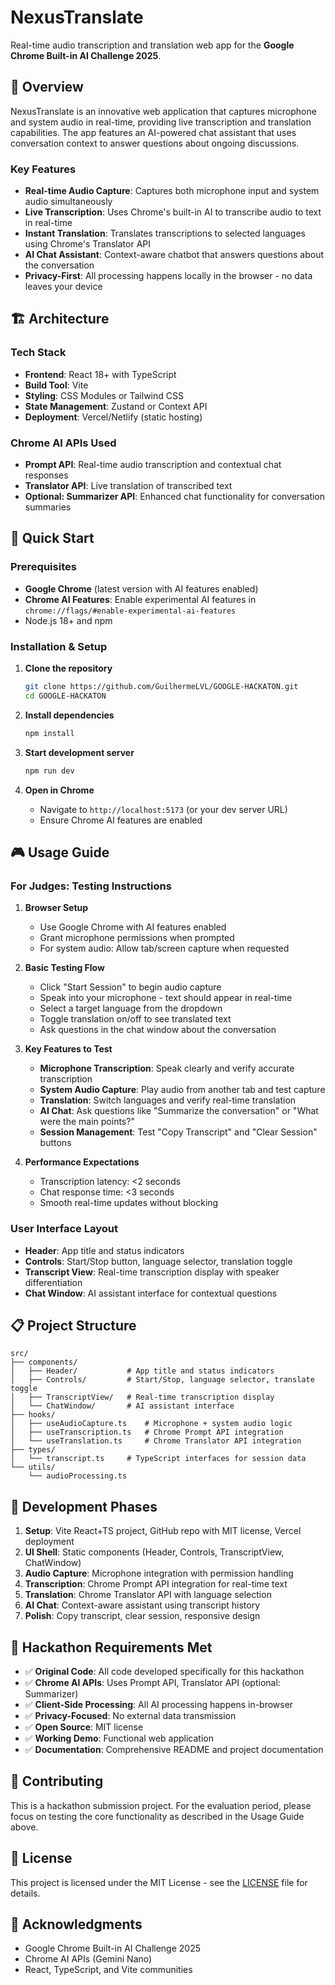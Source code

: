 # NexusTranslate

Real-time audio transcription and translation web app for the **Google Chrome Built-in AI Challenge 2025**.

## 🎯 Overview

NexusTranslate is an innovative web application that captures microphone and system audio in real-time, providing live transcription and translation capabilities. The app features an AI-powered chat assistant that uses conversation context to answer questions about ongoing discussions.

### Key Features
- **Real-time Audio Capture**: Captures both microphone input and system audio simultaneously
- **Live Transcription**: Uses Chrome's built-in AI to transcribe audio to text in real-time
- **Instant Translation**: Translates transcriptions to selected languages using Chrome's Translator API
- **AI Chat Assistant**: Context-aware chatbot that answers questions about the conversation
- **Privacy-First**: All processing happens locally in the browser - no data leaves your device

## 🏗️ Architecture

### Tech Stack
- **Frontend**: React 18+ with TypeScript
- **Build Tool**: Vite
- **Styling**: CSS Modules or Tailwind CSS
- **State Management**: Zustand or Context API
- **Deployment**: Vercel/Netlify (static hosting)

### Chrome AI APIs Used
- **Prompt API**: Real-time audio transcription and contextual chat responses
- **Translator API**: Live translation of transcribed text
- **Optional: Summarizer API**: Enhanced chat functionality for conversation summaries

## 🚀 Quick Start

### Prerequisites
- **Google Chrome** (latest version with AI features enabled)
- **Chrome AI Features**: Enable experimental AI features in `chrome://flags/#enable-experimental-ai-features`
- Node.js 18+ and npm

### Installation & Setup

1. **Clone the repository**
   ```bash
   git clone https://github.com/GuilhermeLVL/GOOGLE-HACKATON.git
   cd GOOGLE-HACKATON
   ```

2. **Install dependencies**
   ```bash
   npm install
   ```

3. **Start development server**
   ```bash
   npm run dev
   ```

4. **Open in Chrome**
   - Navigate to `http://localhost:5173` (or your dev server URL)
   - Ensure Chrome AI features are enabled

## 🎮 Usage Guide

### For Judges: Testing Instructions

1. **Browser Setup**
   - Use Google Chrome with AI features enabled
   - Grant microphone permissions when prompted
   - For system audio: Allow tab/screen capture when requested

2. **Basic Testing Flow**
   - Click "Start Session" to begin audio capture
   - Speak into your microphone - text should appear in real-time
   - Select a target language from the dropdown
   - Toggle translation on/off to see translated text
   - Ask questions in the chat window about the conversation

3. **Key Features to Test**
   - **Microphone Transcription**: Speak clearly and verify accurate transcription
   - **System Audio Capture**: Play audio from another tab and test capture
   - **Translation**: Switch languages and verify real-time translation
   - **AI Chat**: Ask questions like "Summarize the conversation" or "What were the main points?"
   - **Session Management**: Test "Copy Transcript" and "Clear Session" buttons

4. **Performance Expectations**
   - Transcription latency: <2 seconds
   - Chat response time: <3 seconds
   - Smooth real-time updates without blocking

### User Interface Layout
- **Header**: App title and status indicators
- **Controls**: Start/Stop button, language selector, translation toggle
- **Transcript View**: Real-time transcription display with speaker differentiation
- **Chat Window**: AI assistant interface for contextual questions

## 📋 Project Structure

```
src/
├── components/
│   ├── Header/           # App title and status indicators
│   ├── Controls/         # Start/Stop, language selector, translate toggle
│   ├── TranscriptView/   # Real-time transcription display
│   └── ChatWindow/       # AI assistant interface
├── hooks/
│   ├── useAudioCapture.ts    # Microphone + system audio logic
│   ├── useTranscription.ts   # Chrome Prompt API integration
│   └── useTranslation.ts     # Chrome Translator API integration
├── types/
│   └── transcript.ts     # TypeScript interfaces for session data
└── utils/
    └── audioProcessing.ts
```

## 🔧 Development Phases

1. **Setup**: Vite React+TS project, GitHub repo with MIT license, Vercel deployment
2. **UI Shell**: Static components (Header, Controls, TranscriptView, ChatWindow)
3. **Audio Capture**: Microphone integration with permission handling
4. **Transcription**: Chrome Prompt API integration for real-time text
5. **Translation**: Chrome Translator API with language selection
6. **AI Chat**: Context-aware assistant using transcript history
7. **Polish**: Copy transcript, clear session, responsive design

## 🎯 Hackathon Requirements Met

- ✅ **Original Code**: All code developed specifically for this hackathon
- ✅ **Chrome AI APIs**: Uses Prompt API, Translator API (optional: Summarizer)
- ✅ **Client-Side Processing**: All AI processing happens in-browser
- ✅ **Privacy-Focused**: No external data transmission
- ✅ **Open Source**: MIT license
- ✅ **Working Demo**: Functional web application
- ✅ **Documentation**: Comprehensive README and project documentation

## 🤝 Contributing

This is a hackathon submission project. For the evaluation period, please focus on testing the core functionality as described in the Usage Guide above.

## 📄 License

This project is licensed under the MIT License - see the [LICENSE](LICENSE) file for details.

## 🙏 Acknowledgments

- Google Chrome Built-in AI Challenge 2025
- Chrome AI APIs (Gemini Nano)
- React, TypeScript, and Vite communities